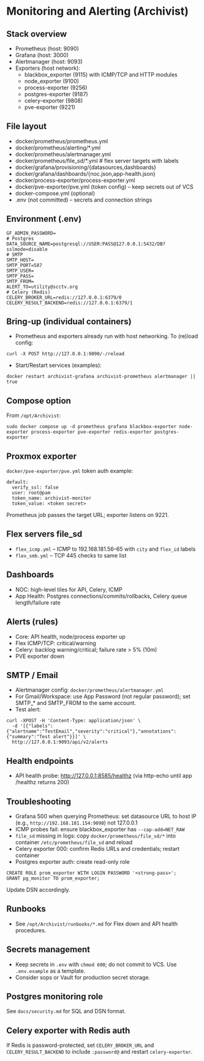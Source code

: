 # Monitoring and Alerting (Archivist)

## Stack overview
- Prometheus (host: 9090)
- Grafana (host: 3000)
- Alertmanager (host: 9093)
- Exporters (host network):
  - blackbox_exporter (9115) with ICMP/TCP and HTTP modules
  - node_exporter (9100)
  - process-exporter (9256)
  - postgres-exporter (9187)
  - celery-exporter (9808)
  - pve-exporter (9221)

## File layout
- docker/prometheus/prometheus.yml
- docker/prometheus/alerting/*.yml
- docker/prometheus/alertmanager.yml
- docker/prometheus/file_sd/*.yml  # flex server targets with labels
- docker/grafana/provisioning/{datasources,dashboards}
- docker/grafana/dashboards/{noc.json,app-health.json}
- docker/process-exporter/process-exporter.yml
- docker/pve-exporter/pve.yml (token config) – keep secrets out of VCS
- docker-compose.yml (optional)
- .env (not committed) – secrets and connection strings

## Environment (.env)
```
GF_ADMIN_PASSWORD=
# Postgres
DATA_SOURCE_NAME=postgresql://USER:PASS@127.0.0.1:5432/DB?sslmode=disable
# SMTP
SMTP_HOST=
SMTP_PORT=587
SMTP_USER=
SMTP_PASS=
SMTP_FROM=
ALERT_TO=utility@scctv.org
# Celery (Redis)
CELERY_BROKER_URL=redis://127.0.0.1:6379/0
CELERY_RESULT_BACKEND=redis://127.0.0.1:6379/1
```

## Bring-up (individual containers)
- Prometheus and exporters already run with host networking. To (re)load config:
```
curl -X POST http://127.0.0.1:9090/-/reload
```
- Start/Restart services (examples):
```
docker restart archivist-grafana archivist-prometheus alertmanager || true
```

## Compose option
From `/opt/Archivist`:
```
sudo docker compose up -d prometheus grafana blackbox-exporter node-exporter process-exporter pve-exporter redis-exporter postgres-exporter
```

## Proxmox exporter
`docker/pve-exporter/pve.yml` token auth example:
```
default:
  verify_ssl: false
  user: root@pam
  token_name: archivist-monitor
  token_value: <token secret>
```
Prometheus job passes the target URL; exporter listens on 9221.

## Flex servers file_sd
- `flex_icmp.yml` – ICMP to 192.168.181.56–65 with `city` and `flex_id` labels
- `flex_smb.yml` – TCP 445 checks to same list

## Dashboards
- NOC: high-level tiles for API, Celery, ICMP
- App Health: Postgres connections/commits/rollbacks, Celery queue length/failure rate

## Alerts (rules)
- Core: API health, node/process exporter up
- Flex ICMP/TCP: critical/warning
- Celery: backlog warning/critical; failure rate > 5% (10m)
- PVE exporter down

## SMTP / Email
- Alertmanager config: `docker/prometheus/alertmanager.yml`
- For Gmail/Workspace: use App Password (not regular password); set SMTP_* and SMTP_FROM to the same account.
- Test alert:
```
curl -XPOST -H 'Content-Type: application/json' \
  -d '[{"labels":{"alertname":"TestEmail","severity":"critical"},"annotations":{"summary":"Test alert"}}]' \
  http://127.0.0.1:9093/api/v2/alerts
```

## Health endpoints
- API health probe: http://127.0.0.1:8585/healthz (via http-echo until app /healthz returns 200)

## Troubleshooting
- Grafana 500 when querying Prometheus: set datasource URL to host IP (e.g., `http://192.168.181.154:9090`) not 127.0.0.1
- ICMP probes fail: ensure blackbox_exporter has `--cap-add=NET_RAW`
- `file_sd` missing in logs: copy `docker/prometheus/file_sd/*` into container `/etc/prometheus/file_sd` and reload
- Celery exporter 000: confirm Redis URLs and credentials; restart container
- Postgres exporter auth: create read-only role
```
CREATE ROLE prom_exporter WITH LOGIN PASSWORD '<strong-pass>';
GRANT pg_monitor TO prom_exporter;
```
Update DSN accordingly.

## Runbooks
- See `/opt/Archivist/runbooks/*.md` for Flex down and API health procedures.


## Secrets management
- Keep secrets in `.env` with `chmod 600`; do not commit to VCS. Use `.env.example` as a template.
- Consider sops or Vault for production secret storage.

## Postgres monitoring role
See `docs/security.md` for SQL and DSN format.

## Celery exporter with Redis auth
If Redis is password-protected, set `CELERY_BROKER_URL` and `CELERY_RESULT_BACKEND` to include `:password@` and restart `celery-exporter`.
